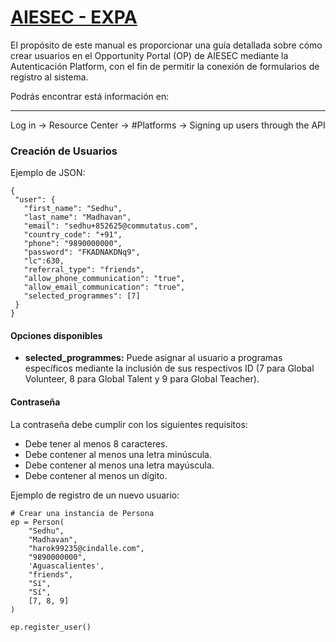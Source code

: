 # [AIESEC - EXPA]((https://expa.aiesec.org/resource-center/pages/1429))
El propósito de este manual es proporcionar una guía detallada sobre cómo crear usuarios en el Opportunity Portal (OP) de AIESEC mediante la Autenticación Platform, con el fin de permitir la conexión de formularios de registro al sistema.

Podrás encontrar está información en:

---
Log in &rarr; Resource Center &rarr; #Platforms &rarr; Signing up users through the API

### Creación de Usuarios


Ejemplo de JSON:
```
{
 "user": {
   "first_name": "Sedhu",
   "last_name": "Madhavan",
   "email": "sedhu+852625@commutatus.com",
   "country_code": "+91",
   "phone": "9890000000",
   "password": "FKADNAKDNq9",
   "lc":630,
   "referral_type": "friends",
   "allow_phone_communication": "true",
   "allow_email_communication": "true",
   "selected_programmes": [7]
 }
}
```
#### Opciones disponibles
- **selected_programmes:** Puede asignar al usuario a programas específicos mediante la inclusión de sus respectivos ID (7 para Global Volunteer, 8 para Global Talent y 9 para Global Teacher).

#### Contraseña
La contraseña debe cumplir con los siguientes requisitos:
- Debe tener al menos 8 caracteres.
- Debe contener al menos una letra minúscula.
- Debe contener al menos una letra mayúscula.
- Debe contener al menos un dígito.

Ejemplo de registro de un nuevo usuario:
```
# Crear una instancia de Persona
ep = Person(
    "Sedhu",
    "Madhavan",
    "harok99235@cindalle.com",
    "9890000000",
    'Aguascalientes',
    "friends",
    "Sí",
    "Sí",
    [7, 8, 9]
)

ep.register_user()
```
